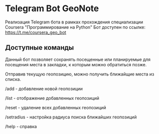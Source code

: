 # Telegram Bot GeoNote
Реализация Telegram бота в рамках прохождения специализации Coursera "Программирование на Python"
Бот доступен по ссылке: https://t.me/coursera_geo_bot

## Доступные команды
Данный бот позволяет сохранять посещенные или планируемые для посещения места в закладки, к которым можно обратиться позже.

Отправив текущую геопозицию, можно получить ближайщие места из списка.

/add - добавление новой геопозиции

/list - отображение добавленных геопозиций

/reset - удаление всех добавленных геопозиций

/setradius - настройка радиуса поиска ближайших геопозиций

/help - справка
